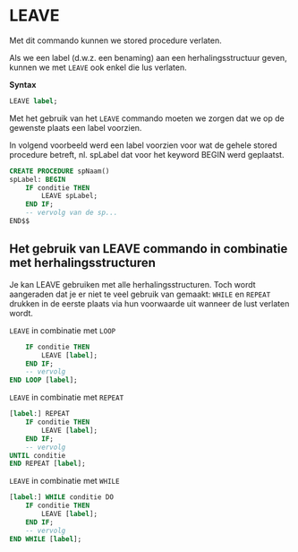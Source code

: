 # LEAVE

Met dit commando kunnen we stored procedure verlaten.

Als we een label \(d.w.z. een benaming\) aan een herhalingsstructuur geven, kunnen we met `LEAVE` ook enkel die lus verlaten.

**Syntax**

```sql
LEAVE label;
```

Met het gebruik van het `LEAVE` commando moeten we zorgen dat we op de gewenste plaats een label voorzien.

In volgend voorbeeld werd een label voorzien voor wat de gehele stored procedure betreft, nl. spLabel dat voor het keyword BEGIN werd geplaatst.

```sql
CREATE PROCEDURE spNaam()
spLabel: BEGIN
    IF conditie THEN
        LEAVE spLabel;
    END IF;
    -- vervolg van de sp...
END$$
```

## Het gebruik van LEAVE commando in combinatie met herhalingsstructuren

Je kan LEAVE gebruiken met alle herhalingsstructuren. Toch wordt aangeraden dat je er niet te veel gebruik van gemaakt: `WHILE` en `REPEAT` drukken in de eerste plaats via hun voorwaarde uit wanneer de lust verlaten wordt. 

`LEAVE` in combinatie met `LOOP`

```sql
    IF conditie THEN
        LEAVE [label];
    END IF;
    -- vervolg
END LOOP [label];
```

`LEAVE` in combinatie met `REPEAT`

```sql
[label:] REPEAT
    IF conditie THEN
        LEAVE [label];
    END IF;
    -- vervolg
UNTIL conditie
END REPEAT [label];
```

`LEAVE` in combinatie met `WHILE`

```sql
[label:] WHILE conditie DO
    IF conditie THEN
        LEAVE [label];
    END IF;
    -- vervolg
END WHILE [label];
```

